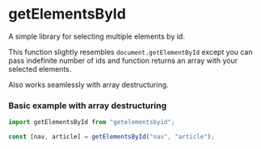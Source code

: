 # getElementsById

A simple library for selecting multiple elements by id.

This function slightly resembles ```document.getElementById``` except you can pass indefinite number of ids 
and function returns an array with your selected elements.

Also works seamlessly with array destructuring.

### Basic example with array destructuring

```js
import getElementsById from "getelementsbyid";

const [nav, article] = getElementsById("nav", "article");
```